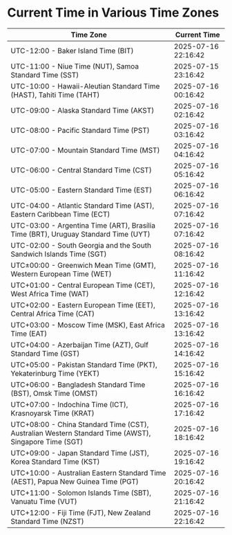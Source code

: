 # Current Time in Various Time Zones

| Time Zone | Current Time |
|-----------|--------------|
| UTC-12:00 - Baker Island Time (BIT) | 2025-07-16 22:16:42 |
| UTC-11:00 - Niue Time (NUT), Samoa Standard Time (SST) | 2025-07-15 23:16:42 |
| UTC-10:00 - Hawaii-Aleutian Standard Time (HAST), Tahiti Time (TAHT) | 2025-07-16 00:16:42 |
| UTC-09:00 - Alaska Standard Time (AKST) | 2025-07-16 02:16:42 |
| UTC-08:00 - Pacific Standard Time (PST) | 2025-07-16 03:16:42 |
| UTC-07:00 - Mountain Standard Time (MST) | 2025-07-16 04:16:42 |
| UTC-06:00 - Central Standard Time (CST) | 2025-07-16 05:16:42 |
| UTC-05:00 - Eastern Standard Time (EST) | 2025-07-16 06:16:42 |
| UTC-04:00 - Atlantic Standard Time (AST), Eastern Caribbean Time (ECT) | 2025-07-16 07:16:42 |
| UTC-03:00 - Argentina Time (ART), Brasília Time (BRT), Uruguay Standard Time (UYT) | 2025-07-16 07:16:42 |
| UTC-02:00 - South Georgia and the South Sandwich Islands Time (SGT) | 2025-07-16 08:16:42 |
| UTC±00:00 - Greenwich Mean Time (GMT), Western European Time (WET) | 2025-07-16 11:16:42 |
| UTC+01:00 - Central European Time (CET), West Africa Time (WAT) | 2025-07-16 12:16:42 |
| UTC+02:00 - Eastern European Time (EET), Central Africa Time (CAT) | 2025-07-16 13:16:42 |
| UTC+03:00 - Moscow Time (MSK), East Africa Time (EAT) | 2025-07-16 13:16:42 |
| UTC+04:00 - Azerbaijan Time (AZT), Gulf Standard Time (GST) | 2025-07-16 14:16:42 |
| UTC+05:00 - Pakistan Standard Time (PKT), Yekaterinburg Time (YEKT) | 2025-07-16 15:16:42 |
| UTC+06:00 - Bangladesh Standard Time (BST), Omsk Time (OMST) | 2025-07-16 16:16:42 |
| UTC+07:00 - Indochina Time (ICT), Krasnoyarsk Time (KRAT) | 2025-07-16 17:16:42 |
| UTC+08:00 - China Standard Time (CST), Australian Western Standard Time (AWST), Singapore Time (SGT) | 2025-07-16 18:16:42 |
| UTC+09:00 - Japan Standard Time (JST), Korea Standard Time (KST) | 2025-07-16 19:16:42 |
| UTC+10:00 - Australian Eastern Standard Time (AEST), Papua New Guinea Time (PGT) | 2025-07-16 20:16:42 |
| UTC+11:00 - Solomon Islands Time (SBT), Vanuatu Time (VUT) | 2025-07-16 21:16:42 |
| UTC+12:00 - Fiji Time (FJT), New Zealand Standard Time (NZST) | 2025-07-16 22:16:42 |
